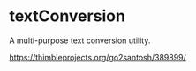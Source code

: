 # textConversion
A multi-purpose text conversion utility.

https://thimbleprojects.org/go2santosh/389899/

